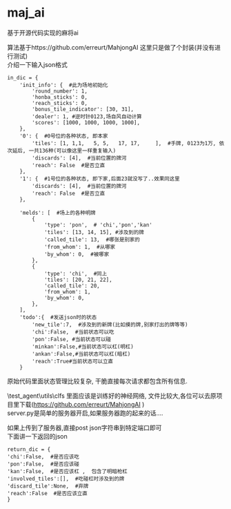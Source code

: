 # maj_ai
基于开源代码实现的麻将ai

算法基于https://github.com/erreurt/MahjongAI 
这里只是做了个封装(并没有进行测试)  
介绍一下输入json格式

```
in_dic = {
    'init_info': {  #此为场地初始化
        'round_number': 1,
        'honba_sticks': 0,
        'reach_sticks': 0,
        'bonus_tile_indicator': [30, 31],
        'dealer': 1, #逆时针0123,场自风自动计算
        'scores': [1000, 1000, 1000, 1000],
    },
    '0': {  #0号位的各种状态, 即本家
        'tiles': [1, 1,1,   5, 5,   17, 17,     ],  #手牌, 0123为1万, 依次延后, 一共136种(可以像这里一样重复输入)
        'discards': [4],  #当前位置的牌河
        'reach': False  #是否立直
    },
    '1': {  #1号位的各种状态, 即下家,后面23就没写了..效果同这里
        'discards': [4],  #当前位置的牌河
        'reach': False  #是否立直
    },

    'melds': [  #场上的各种明牌
        {
            'type': 'pon',  # 'chi','pon','kan'
            'tiles': [13, 14, 15], #涉及到的牌
            'called_tile': 13,  #哪张是别家的
            'from_whom': 1,  #从哪家
            'by_whom': 0,  #被哪家
        },
        {
            'type': 'chi',  #同上
            'tiles': [20, 21, 22],
            'called_tile': 20,
            'from_whom': 1,
            'by_whom': 0,
        },
    ],
    'todo':{  #发送json时的状态
        'new_tile':7,  #涉及到的新牌(比如摸的牌,别家打出的牌等等)
        'chi':False,  #当前状态可以吃
        'pon':False, #当前状态可以碰
        'minkan':False,#当前状态可以杠(明杠)
        'ankan':False,#当前状态可以杠(暗杠)
        'reach':True#当前状态可以立直
    }

```

原始代码里面状态管理比较复杂, 干脆直接每次请求都包含所有信息. 

\test_agent\utils\clfs 里面应该是训练好的神经网络, 文件比较大,各位可以去原项目里下载(https://github.com/erreurt/MahjongAI )   
server.py是简单的服务器开启,如果服务器跑的起来的话....  

如果上传到了服务器,直接post json字符串到特定端口即可  
下面讲一下返回的json

```
return_dic = {
'chi':False,  #是否应该吃
'pon':False,  #是否应该碰
'kan':False,  #是否应该杠 ,  包含了明暗枪杠
'involved_tiles':[],  #吃碰杠时涉及到的牌
'discard_tile':None,  #弃牌
'reach':False  #是否应该立直
}

```